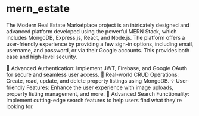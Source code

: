 # mern_estate
 
The Modern Real Estate Marketplace project is an intricately designed and advanced platform developed using the powerful MERN Stack, which includes MongoDB, Express.js, React, and Node.js. The platform offers a user-friendly experience by providing a few sign-in options, including email, username, and password, or via their Google accounts. This provides both ease and high-level security.

🔑 Advanced Authentication: Implement JWT, Firebase, and Google OAuth for secure and seamless user access.
🏡 Real-world CRUD Operations: Create, read, update, and delete property listings using MongoDB.
💡 User-friendly Features: Enhance the user experience with image uploads, property listing management, and more.
🚀 Advanced Search Functionality: Implement cutting-edge search features to help users find what they're looking for.
